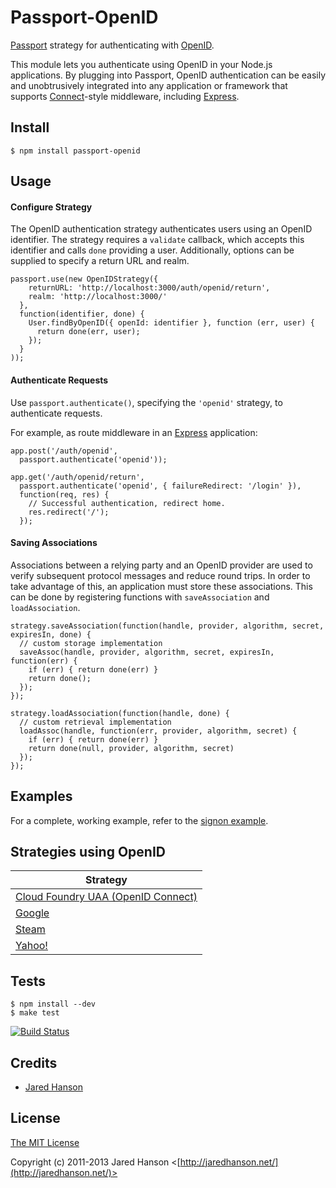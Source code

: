 # Passport-OpenID 

[Passport](https://github.com/jaredhanson/passport) strategy for authenticating
with [OpenID](http://openid.net/).

This module lets you authenticate using OpenID in your Node.js applications.  By
plugging into Passport, OpenID authentication can be easily and unobtrusively
integrated into any application or framework that supports
[Connect](http://www.senchalabs.org/connect/)-style middleware, including
[Express](http://expressjs.com/).

## Install

    $ npm install passport-openid

## Usage

#### Configure Strategy

The OpenID authentication strategy authenticates users using an OpenID
identifier.  The strategy requires a `validate` callback, which accepts this
identifier and calls `done` providing a user.  Additionally, options can be
supplied to specify a return URL and realm.

    passport.use(new OpenIDStrategy({
        returnURL: 'http://localhost:3000/auth/openid/return',
        realm: 'http://localhost:3000/'
      },
      function(identifier, done) {
        User.findByOpenID({ openId: identifier }, function (err, user) {
          return done(err, user);
        });
      }
    ));

#### Authenticate Requests

Use `passport.authenticate()`, specifying the `'openid'` strategy, to
authenticate requests.

For example, as route middleware in an [Express](http://expressjs.com/)
application:

    app.post('/auth/openid',
      passport.authenticate('openid'));

    app.get('/auth/openid/return', 
      passport.authenticate('openid', { failureRedirect: '/login' }),
      function(req, res) {
        // Successful authentication, redirect home.
        res.redirect('/');
      });
      
#### Saving Associations

Associations between a relying party and an OpenID provider are used to verify
subsequent protocol messages and reduce round trips.  In order to take advantage
of this, an application must store these associations.  This can be done by
registering functions with `saveAssociation` and `loadAssociation`.

    strategy.saveAssociation(function(handle, provider, algorithm, secret, expiresIn, done) {
      // custom storage implementation
      saveAssoc(handle, provider, algorithm, secret, expiresIn, function(err) {
        if (err) { return done(err) }
        return done();
      });
    });

    strategy.loadAssociation(function(handle, done) {
      // custom retrieval implementation
      loadAssoc(handle, function(err, provider, algorithm, secret) {
        if (err) { return done(err) }
        return done(null, provider, algorithm, secret)
      });
    });

## Examples

For a complete, working example, refer to the [signon example](https://github.com/jaredhanson/passport-openid/tree/master/examples/signon).

## Strategies using OpenID

<table>
  <thead>
    <tr><th>Strategy</th></tr>
  </thead>
  <tbody>
     <tr><td><a href="https://github.com/rajaraodv/passport-cloudfoundry-openidconnect">Cloud Foundry UAA (OpenID Connect)</a></td></tr>
    <tr><td><a href="https://github.com/jaredhanson/passport-google">Google</a></td></tr>
    <tr><td><a href="https://github.com/liamcurry/passport-steam">Steam</a></td></tr>
    <tr><td><a href="https://github.com/jaredhanson/passport-yahoo">Yahoo!</a></td></tr>
  </tbody>
</table>

## Tests

    $ npm install --dev
    $ make test

[![Build Status](https://secure.travis-ci.org/jaredhanson/passport-openid.png)](http://travis-ci.org/jaredhanson/passport-openid)

## Credits

  - [Jared Hanson](http://github.com/jaredhanson)

## License

[The MIT License](http://opensource.org/licenses/MIT)

Copyright (c) 2011-2013 Jared Hanson <[http://jaredhanson.net/](http://jaredhanson.net/)>
